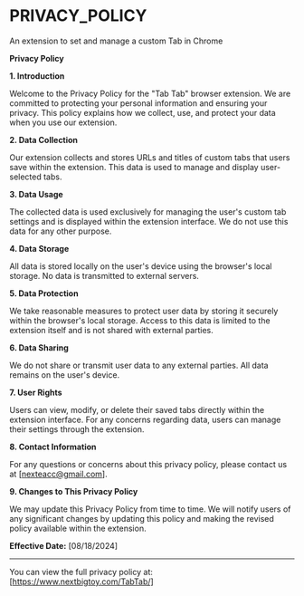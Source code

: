 # PRIVACY_POLICY
An extension to set and manage a custom Tab in Chrome

**Privacy Policy**

**1. Introduction**

Welcome to the Privacy Policy for the "Tab Tab" browser extension. We are committed to protecting your personal information and ensuring your privacy. This policy explains how we collect, use, and protect your data when you use our extension.

**2. Data Collection**

Our extension collects and stores URLs and titles of custom tabs that users save within the extension. This data is used to manage and display user-selected tabs.

**3. Data Usage**

The collected data is used exclusively for managing the user's custom tab settings and is displayed within the extension interface. We do not use this data for any other purpose.

**4. Data Storage**

All data is stored locally on the user's device using the browser's local storage. No data is transmitted to external servers.

**5. Data Protection**

We take reasonable measures to protect user data by storing it securely within the browser's local storage. Access to this data is limited to the extension itself and is not shared with external parties.

**6. Data Sharing**

We do not share or transmit user data to any external parties. All data remains on the user's device.

**7. User Rights**

Users can view, modify, or delete their saved tabs directly within the extension interface. For any concerns regarding data, users can manage their settings through the extension.

**8. Contact Information**

For any questions or concerns about this privacy policy, please contact us at [nexteacc@gmail.com].

**9. Changes to This Privacy Policy**

We may update this Privacy Policy from time to time. We will notify users of any significant changes by updating this policy and making the revised policy available within the extension.

**Effective Date:** [08/18/2024]

---

You can view the full privacy policy at: [https://www.nextbigtoy.com/TabTab/]
